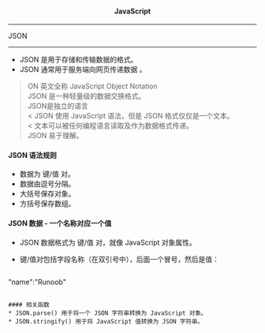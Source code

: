 #### <center>JavaScript
---
JSON

---  
* JSON 是用于存储和传输数据的格式。  
* JSON 通常用于服务端向网页传递数据 。
> ON 英文全称 JavaScript Object Notation  
> JSON 是一种轻量级的数据交换格式。  
> JSON是独立的语言  
 < JSON 使用 JavaScript 语法，但是 JSON 格式仅仅是一个文本。  
 < 文本可以被任何编程语言读取及作为数据格式传递。  
> JSON 易于理解。

#### JSON 语法规则
* 数据为 键/值 对。
* 数据由逗号分隔。
* 大括号保存对象。
* 方括号保存数组。
#### JSON 数据 - 一个名称对应一个值
* JSON 数据格式为 键/值 对，就像 JavaScript 对象属性。
* 键/值对包括字段名称（在双引号中），后面一个冒号，然后是值：
 
	```
"name":"Runoob"
```  

#### 相关函数
* JSON.parse() 用于将一个 JSON 字符串转换为 JavaScript 对象。  
* JSON.stringify() 用于将 JavaScript 值转换为 JSON 字符串。